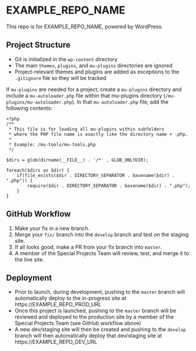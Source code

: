 # EXAMPLE_REPO_NAME

This repo is for EXAMPLE_REPO_NAME, powered by WordPress.

## Project Structure

- Git is initialized in the `wp-content` directory
- The main `themes`, `plugins`, and `mu-plugins` directories are ignored
- Project-relevant themes and plugins are added as exceptions to the `.gitignore` file so they will be tracked


If `mu-plugins` are needed for a project, create a `mu-plugins` directory and include a `mu-autoloader.php` file within that mu-plugins directory (`/mu-plugins/mu-autoloader.php`). In that `mu-autoloader.php` file, add the following contents:

```
<?php
/**
 * This file is for loading all mu-plugins within subfolders
 * where the PHP file name is exactly like the directory name + .php.
 *
 * Example: /mu-tools/mu-tools.php
 */

$dirs = glob(dirname(__FILE__) . '/*' , GLOB_ONLYDIR);

foreach($dirs as $dir) {
    if(file_exists($dir . DIRECTORY_SEPARATOR . basename($dir) . ".php")) {
        require($dir . DIRECTORY_SEPARATOR . basename($dir) . ".php");
    }
}
```

## GitHub Workflow

1. Make your fix in a new branch.
1. Merge your `fix/` branch into the `develop` branch and test on the staging site.
1. If all looks good, make a PR from your fix branch into `master`.
1. A member of the Special Projects Team will review, test, and merge it to the live site.

## Deployment

- Prior to launch, during development, pushing to the `master` branch will automatically deploy to the in-progress site at https://EXAMPLE_REPO_PROD_URL
- Once this project is launched, pushing to the `master` branch will be reviewed and deployed to the production site by a member of the Special Projects Team (see GitHub workflow above)
- A new dev/staging site will then be created and pushing to the `develop` branch will then automatically deploy that dev/staging site at https://EXAMPLE_REPO_DEV_URL